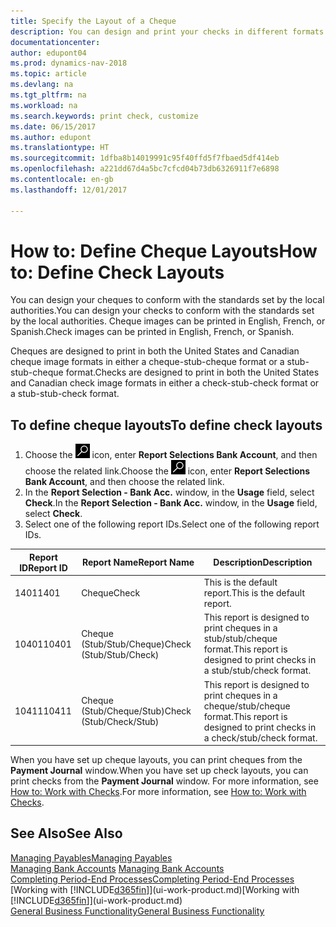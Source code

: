 ```yaml
---
title: Specify the Layout of a Cheque
description: You can design and print your checks in different formats to conform with standards.
documentationcenter: 
author: edupont04
ms.prod: dynamics-nav-2018
ms.topic: article
ms.devlang: na
ms.tgt_pltfrm: na
ms.workload: na
ms.search.keywords: print check, customize
ms.date: 06/15/2017
ms.author: edupont
ms.translationtype: HT
ms.sourcegitcommit: 1dfba8b14019991c95f40ffd5f7fbaed5df414eb
ms.openlocfilehash: a221dd67d4a5bc7cfcd04b73db6326911f7e6898
ms.contentlocale: en-gb
ms.lasthandoff: 12/01/2017

---
```

# <a name="how-to-define-check-layouts"></a><span data-ttu-id="7631d-103">How to: Define Cheque Layouts</span><span class="sxs-lookup"><span data-stu-id="7631d-103">How to: Define Check Layouts</span></span>
<span data-ttu-id="7631d-104">You can design your cheques to conform with the standards set by the local authorities.</span><span class="sxs-lookup"><span data-stu-id="7631d-104">You can design your checks to conform with the standards set by the local authorities.</span></span> <span data-ttu-id="7631d-105">Cheque images can be printed in English, French, or Spanish.</span><span class="sxs-lookup"><span data-stu-id="7631d-105">Check images can be printed in English, French, or Spanish.</span></span>

<span data-ttu-id="7631d-106">Cheques are designed to print in both the United States and Canadian cheque image formats in either a cheque-stub-cheque format or a stub-stub-cheque format.</span><span class="sxs-lookup"><span data-stu-id="7631d-106">Checks are designed to print in both the United States and Canadian check image formats in either a check-stub-check format or a stub-stub-check format.</span></span>

## <a name="to-define-check-layouts"></a><span data-ttu-id="7631d-107">To define cheque layouts</span><span class="sxs-lookup"><span data-stu-id="7631d-107">To define check layouts</span></span>
1. <span data-ttu-id="7631d-108">Choose the ![Search for Page or Report](media/ui-search/search_small.png "Search for Page or Report icon") icon, enter **Report Selections Bank Account**, and then choose the related link.</span><span class="sxs-lookup"><span data-stu-id="7631d-108">Choose the ![Search for Page or Report](media/ui-search/search_small.png "Search for Page or Report icon") icon, enter **Report Selections Bank Account**, and then choose the related link.</span></span>
2. <span data-ttu-id="7631d-109">In the **Report Selection - Bank Acc.** window, in the **Usage** field, select **Check**.</span><span class="sxs-lookup"><span data-stu-id="7631d-109">In the **Report Selection - Bank Acc.** window, in the **Usage** field, select **Check**.</span></span>
3. <span data-ttu-id="7631d-110">Select one of the following report IDs.</span><span class="sxs-lookup"><span data-stu-id="7631d-110">Select one of the following report IDs.</span></span>

| <span data-ttu-id="7631d-111">Report ID</span><span class="sxs-lookup"><span data-stu-id="7631d-111">Report ID</span></span> | <span data-ttu-id="7631d-112">Report Name</span><span class="sxs-lookup"><span data-stu-id="7631d-112">Report Name</span></span> | <span data-ttu-id="7631d-113">Description</span><span class="sxs-lookup"><span data-stu-id="7631d-113">Description</span></span> |
| --- | --- | --- |
| <span data-ttu-id="7631d-114">1401</span><span class="sxs-lookup"><span data-stu-id="7631d-114">1401</span></span> |<span data-ttu-id="7631d-115">Cheque</span><span class="sxs-lookup"><span data-stu-id="7631d-115">Check</span></span> |<span data-ttu-id="7631d-116">This is the default report.</span><span class="sxs-lookup"><span data-stu-id="7631d-116">This is the default report.</span></span> |
| <span data-ttu-id="7631d-117">10401</span><span class="sxs-lookup"><span data-stu-id="7631d-117">10401</span></span> |<span data-ttu-id="7631d-118">Cheque (Stub/Stub/Cheque)</span><span class="sxs-lookup"><span data-stu-id="7631d-118">Check (Stub/Stub/Check)</span></span> |<span data-ttu-id="7631d-119">This report is designed to print cheques in a stub/stub/cheque format.</span><span class="sxs-lookup"><span data-stu-id="7631d-119">This report is designed to print checks in a stub/stub/check format.</span></span> |
| <span data-ttu-id="7631d-120">10411</span><span class="sxs-lookup"><span data-stu-id="7631d-120">10411</span></span> |<span data-ttu-id="7631d-121">Cheque (Stub/Cheque/Stub)</span><span class="sxs-lookup"><span data-stu-id="7631d-121">Check (Stub/Check/Stub)</span></span> |<span data-ttu-id="7631d-122">This report is designed to print cheques in a cheque/stub/cheque format.</span><span class="sxs-lookup"><span data-stu-id="7631d-122">This report is designed to print checks in a check/stub/check format.</span></span> |

<span data-ttu-id="7631d-123">When you have set up cheque layouts, you can print cheques from the **Payment Journal** window.</span><span class="sxs-lookup"><span data-stu-id="7631d-123">When you have set up check layouts, you can print checks from the **Payment Journal** window.</span></span> <span data-ttu-id="7631d-124">For more information, see [How to: Work with Checks](payables-how-work-checks.md).</span><span class="sxs-lookup"><span data-stu-id="7631d-124">For more information, see [How to: Work with Checks](payables-how-work-checks.md).</span></span>

## <a name="see-also"></a><span data-ttu-id="7631d-125">See Also</span><span class="sxs-lookup"><span data-stu-id="7631d-125">See Also</span></span>
[<span data-ttu-id="7631d-126">Managing Payables</span><span class="sxs-lookup"><span data-stu-id="7631d-126">Managing Payables</span></span>](payables-manage-payables.md)  
<span data-ttu-id="7631d-127">[Managing Bank Accounts](bank-manage-bank-accounts.md) </span><span class="sxs-lookup"><span data-stu-id="7631d-127">[Managing Bank Accounts](bank-manage-bank-accounts.md) </span></span>  
[<span data-ttu-id="7631d-128">Completing Period-End Processes</span><span class="sxs-lookup"><span data-stu-id="7631d-128">Completing Period-End Processes</span></span>](year-how-complete-period-end-processes.md)  
<span data-ttu-id="7631d-129">[Working with [!INCLUDE[d365fin](includes/d365fin_md.md)]](ui-work-product.md)</span><span class="sxs-lookup"><span data-stu-id="7631d-129">[Working with [!INCLUDE[d365fin](includes/d365fin_md.md)]](ui-work-product.md)</span></span>  
[<span data-ttu-id="7631d-130">General Business Functionality</span><span class="sxs-lookup"><span data-stu-id="7631d-130">General Business Functionality</span></span>](ui-across-business-areas.md)

